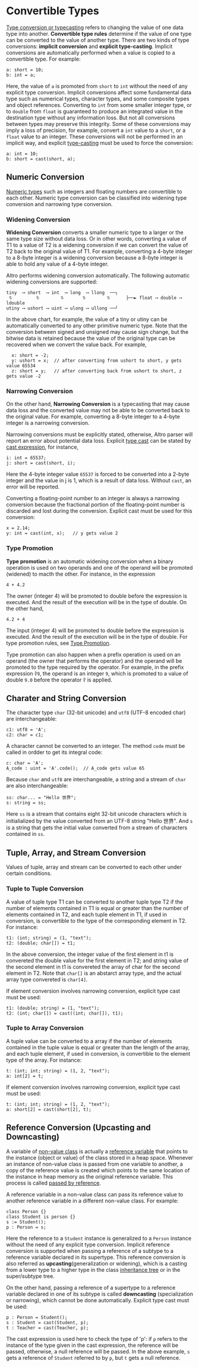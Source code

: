 # Convertible Types

[Type conversion or typecasting](https://en.wikibooks.org/wiki/Computer_Programming/Type_conversion) refers to changing the value of one data type into another. **Convertible type rules** determine if the value of one type can be converted to the value of another type. There are two kinds of type conversions: **implicit conversion** and **explicit type-casting**. Implicit conversions are automatically performed when a value is copied to a convertible type. For example:
```altro
a: short = 10;
b: int = a;
```
Here, the value of `a` is promoted from `short` to `int` without the need of any explicit type conversion. Implicit conversions affect some fundamental data type such as numerical types, character types, and some composite types and object references. Converting to `int` from some smaller integer type, or to `double` from `float` is guaranteed to produce an integrated value in the destination type without any information loss. But not all conversions between types may preserve this integrity. Some of these conversions may imply a loss of precision, for example, convert a `int` value to a `short`, or a `float` value to an integer. These conversions will not be performed in an implicit way, and explicit [type-casting](Typecasting.md) must be used to force the conversion:
```altro
a: int = 10;
b: short = cast(short, a);
```

## Numeric Conversion

[Numeric types](TypeNumeric.md) such as integers and floating numbers are convertible to each other. Numeric type conversion can be classified into widening type conversion and narrowing type conversion.

### Widening Conversion

**Widening Conversion** converts a smaller numeric type to a larger or the same type size without data loss. Or in other words, converting a value of T1 to a value of T2 is a widening conversion if we can convert the value of T2 back to the original value of T1. For example, converting a 4-byte integer to a 8-byte integer is a widening conversion because a 8-byte integer is able to hold any value of a 4-byte integer.

Altro performs widening conversion automatically. The following automatic widening conversions are supported:
```
tiny  ⟶ short  ⟶ int  ⟶ long  ⟶ llong  ──┐
 ⥮         ⥮        ⥮       ⥮        ⥮      ├──► float ⟶ double ⟶ ldouble
utiny ⟶ ushort ⟶ uint ⟶ ulong ⟶ ullong ──┘
```
In the above chart, for example, the value of a tiny or utiny can be automatically converted to any other primitive numeric type. Note that the conversion between signed and unsigned may cause sign change, but the bitwise data is retained because the value of the original type can be recovered when we convert the value back. For example,
```altro
  x: short = -2;
  y: ushort = x;  // after converting from ushort to short, y gets value 65534
  z: short = y;   // after converting back from ushort to short, z gets value -2
```

### Narrowing Conversion

On the other hand, **Narrowing Conversion** is a typecasting that may cause data loss and the converted value may not be able to be converted back to the original value. For example, converting a 8-byte integer to a 4-byte integer is a narrowing conversion.
 
Narrowing conversions must be explicitly stated, otherwise, Altro parser will report an error about potential data loss. Explicit [type cast](TypeCast.md) can be stated by [cast expression](Expressions.md), for instance,
```altro
i: int = 65537;
j: short = cast(short, i);
```
Here the 4-byte integer value `65537` is forced to be converted into a 2-byte integer and the value in j is 1, which is a result of data loss. Without `cast`, an error will be reported.

Converting a floating-point number to an integer is always a narrowing conversion because the fractional portion of the floating-point number is discarded and lost during the conversion. Explicit cast must be used for this conversion:
```altro
x = 2.14;
y: int = cast(int, x);   // y gets value 2
```

### Type Promotion

**Type promotion** is an automatic widening conversion when a binary operation is used on two operands and one of the operand will be promoted (widened) to macth the other. For instance, in the expression
```altro
4 + 4.2
```
The owner (integer 4) will be promoted to double before the expression is executed. And the result of the execution will be in the type of double. On the other hand,
```altro
4.2 + 4
```
The input (integer 4) will be promoted to double before the expression is executed. And the result of the execution will be in the type of double. For type promotion rules, see [Type Promotion](TypePromotion.md).

Type promotion can also happen when a prefix operation is used on an operand (the owner that performs the operator) and the operand will be promoted to the type required by the operator. For example, in the prefix expression `∛9`, the operand is an integer `9`, which is promoted to a value of double `9.0` before the operator `∛` is applied.

## Charater and String Conversion

The character type `char` (32-bit unicode) and `utf8` (UTF-8 encoded char) are interchangeable:
```altro
c1: utf8 = 'A';
c2: char = c1;
```
A character cannot be converted to an integer. The method `code` must be called in ordder to get its integral code:
```altro
c: char = 'A';
A_code : uint = 'A'.code();  // A_code gets value 65
```
Because `char` and `utf8` are interchangeable, a string and a stream of `char` are also interchangeable:
```altro
ss: char... = "Hello 世界";
s: string = ss;
```
Here `ss` is a stream that contains eight 32-bit unicode characters which is initialialized by the value converted from an UTF-8 string "Hello 世界". And `s` is a string that gets the initial value converted from a stream of characters contained in `ss`.

## Tuple, Array, and Stream Conversion

Values of tuple, array and stream can be converted to each other under certain conditions.

### Tuple to Tuple Conversion

A value of tuple type T1 can be converted to another tuple type T2 if the number of elements contained in T1 is equal or greater than the number of elements contained in T2, and each tuple element in T1, if used in conversion,  is convertible to the type of the corresponding element in T2. For instance:
```altro
t1: (int; string) = (1, "text");
t2: (double; char[]) = t1;
```
In the above conversion, the integer value of the first element in t1 is convereted the double value for the first element in T2; and string value of the second element in t1 is convereted the array of char for the second element in T2. Note that `char[]` is an abstarct array type, and the actual array type convereted is `char[4]`.

If element conversion involves narrowing conversion, explicit type cast must be used:
```altro
t1: (double; string) = (1, "text");
t2: (int; char[]) = cast((int; char[]), t1);
```
### Tuple to Array Conversion

A tuple value can be converted to a array if the number of elements contained in the tuple value is equal or greater than the length of the array, and each tuple element, if used in conversion,  is convertible to the element type of the array. For instance:
```altro
t: (int; int; string) = (1, 2, "text");
a: int[2] = t;
```
If element conversion involves narrowing conversion, explicit type cast must be used:
```altro
t: (int; int; string) = (1, 2, "text");
a: short[2] = cast(short[2], t);
```

## Reference Conversion (Upcasting and Downcasting)

A variable of [non-value class](ValueClass.md) is actually a [reference variable](TypeReference.md) that points to the instance (object or value) of the class stored in a heap space. Whenever an instance of non-value class is passed from one variable to another, a copy of the reference value is created which points to the same location of the instance in heap memory as the original reference variable. This process is called [passed by reference](ArgumentPassing.md).

A reference variable in a non-value class can pass its reference value to another reference variable in a different non-value class. For example:
```altro
class Person {}
class Student is person {}
s := Student();
p : Person = s;
```
Here the reference to a `Student` instance is generalized to a `Person` instance without the need of any explicit type conversion. Implicit reference conversion is supported when passing a reference of a subtype to a reference variable declared in its supertype. This reference conversion is also referred as **upcasting**(generalization or widening), which is a casting from a lower type to a higher type in the class [inheritance tree](InheritanceTree.md) or in the super/subtype tree. 

On the other hand, passing a reference of a supertype to a reference variable declared in one of its subtype is called **downcasting** (specialization or narrowing), which cannot be done automatically. Explicit type cast must be used:
```altro
p : Person = Student();
s : Student = cast(Student, p);
t : Teacher = cast(Teacher, p);
```
The cast expression is used here to check the type  of 'p': if `p` refers to the instance of the type given in the cast expression, the reference will be passed, otherwise, a null reference will be passed. In the above example, `s` gets a reference of `Student` referred to by `p`, but `t` gets a null reference.


